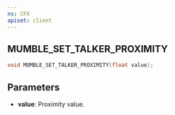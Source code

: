 ```yaml
---
ns: CFX
apiset: client
---
```

## MUMBLE_SET_TALKER_PROXIMITY

```c
void MUMBLE_SET_TALKER_PROXIMITY(float value);
```

## Parameters
* **value**: Proximity value.

